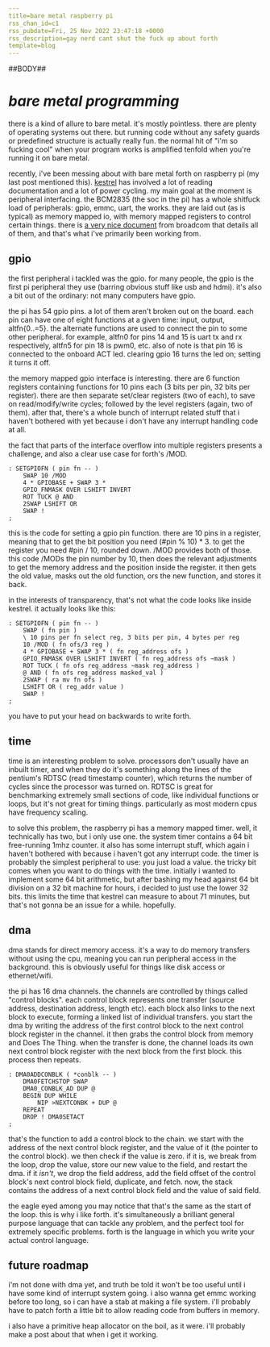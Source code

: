 ```yaml
---
title=bare metal raspberry pi
rss_chan_id=c1
rss_pubdate=Fri, 25 Nov 2022 23:47:18 +0000
rss_description=gay nerd cant shut the fuck up about forth
template=blog
---
```

##BODY##

# *bare metal programming*

there is a kind of allure to bare metal. it's mostly pointless. there are plenty of operating systems out there. but running code without any safety guards or predefined structure is actually really fun. the normal hit of "i'm so fucking cool" when your program works is amplified tenfold when you're running it on bare metal.

recently, i've been messing about with bare metal forth on raspberry pi (my last post mentioned this). [kestrel](https://github.com/ambyshframber/kestrel) has involved a lot of reading documentation and a lot of power cycling. my main goal at the moment is peripheral interfacing. the BCM2835 (the soc in the pi) has a whole shitfuck load of peripherals: gpio, emmc, uart, the works. they are laid out (as is typical) as memory mapped io, with memory mapped registers to control certain things. there is [a very nice document](https://www.raspberrypi.org/app/uploads/2012/02/BCM2835-ARM-Peripherals.pdf) from broadcom that details all of them, and that's what i've primarily been working from.

## gpio

the first peripheral i tackled was the gpio. for many people, the gpio is the first pi peripheral they use (barring obvious stuff like usb and hdmi). it's also a bit out of the ordinary: not many computers have gpio.

the pi has 54 gpio pins. a lot of them aren't broken out on the board. each pin can have one of eight functions at a given time: input, output, altfn{0..=5}. the alternate functions are used to connect the pin to some other peripheral. for example, altfn0 for pins 14 and 15 is uart tx and rx respectively, altfn5 for pin 18 is pwm0, etc. also of note is that pin 16 is connected to the onboard ACT led. clearing gpio 16 turns the led on; setting it turns it off.

the memory mapped gpio interface is interesting. there are 6 function registers containing functions for 10 pins each (3 bits per pin, 32 bits per register). there are then separate set/clear registers (two of each), to save on read/modify/write cycles; followed by the level registers (again, two of them). after that, there's a whole bunch of interrupt related stuff that i haven't bothered with yet because i don't have any interrupt handling code at all.

the fact that parts of the interface overflow into multiple registers presents a challenge, and also a clear use case for forth's /MOD.

```
: SETGPIOFN ( pin fn -- )
    SWAP 10 /MOD
    4 * GPIOBASE + SWAP 3 *
    GPIO_FNMASK OVER LSHIFT INVERT
    ROT TUCK @ AND
    2SWAP LSHIFT OR
    SWAP !
;
```

this is the code for setting a gpio pin function. there are 10 pins in a register, meaning that to get the bit position you need (#pin % 10) * 3. to get the register you need #pin / 10, rounded down. /MOD provides both of those. this code /MODs the pin number by 10, then does the relevant adjustments to get the memory address and the position inside the register. it then gets the old value, masks out the old function, ors the new function, and stores it back.

in the interests of transparency, that's not what the code looks like inside kestrel. it actually looks like this:

```
: SETGPIOFN ( pin fn -- )
    SWAP ( fn pin )
    \ 10 pins per fn select reg, 3 bits per pin, 4 bytes per reg
    10 /MOD ( fn ofs/3 reg )
    4 * GPIOBASE + SWAP 3 * ( fn reg_address ofs )
    GPIO_FNMASK OVER LSHIFT INVERT ( fn reg_address ofs ~mask )
    ROT TUCK ( fn ofs reg_address ~mask reg_address )
    @ AND ( fn ofs reg_address masked_val )
    2SWAP ( ra mv fn ofs )
    LSHIFT OR ( reg_addr value )
    SWAP !
;
```

you have to put your head on backwards to write forth.

## time

time is an interesting problem to solve. processors don't usually have an inbuilt timer, and when they do it's something along the lines of the pentium's RDTSC (read timestamp counter), which returns the number of cycles since the processor was turned on. RDTSC is great for benchmarking extremely small sections of code, like individual functions or loops, but it's not great for timing things. particularly as most modern cpus have frequency scaling.

to solve this problem, the raspberry pi has a memory mapped timer. well, it technically has two, but i only use one. the system timer contains a 64 bit free-running 1mhz counter. it also has some interrupt stuff, which again i haven't bothered with because i haven't got any interrupt code. the timer is probably the simplest peripheral to use: you just load a value. the tricky bit comes when you want to do things with the time. initially i wanted to implement some 64 bit arithmetic, but after bashing my head against 64 bit division on a 32 bit machine for hours, i decided to just use the lower 32 bits. this limits the time that kestrel can measure to about 71 minutes, but that's not gonna be an issue for a while. hopefully.

## dma

dma stands for direct memory access. it's a way to do memory transfers without using the cpu, meaning you can run peripheral access in the background. this is obviously useful for things like disk access or ethernet/wifi.

the pi has 16 dma channels. the channels are controlled by things called "control blocks". each control block represents one transfer (source address, destination address, length etc). each block also links to the next block to execute, forming a linked list of individual transfers. you start the dma by writing the address of the first control block to the next control block register in the channel. it then grabs the control block from memory and Does The Thing. when the transfer is done, the channel loads its own next control block register with the next block from the first block. this process then repeats.

```
: DMA0ADDCONBLK ( *conblk -- )
    DMA0FETCHSTOP SWAP
    DMA0_CONBLK_AD DUP @
    BEGIN DUP WHILE 
        NIP >NEXTCONBK + DUP @
    REPEAT
    DROP ! DMA0SETACT
;
```

that's the function to add a control block to the chain. we start with the address of the next control block register, and the value of it (the pointer to the control block). we then check if the value is zero. if it is, we break from the loop, drop the value, store our new value to the field, and restart the dma. if it *isn't*, we drop the field address, add the field offset of the control block's next control block field, duplicate, and fetch. now, the stack contains the address of a next control block field and the value of said field.

the eagle eyed among you may notice that that's the same as the start of the loop. this is why i like forth. it's simultaneously a brilliant general purpose language that can tackle any problem, and the perfect tool for extremely specific problems. forth is the language in which you write your actual control language.

## future roadmap

i'm not done with dma yet, and truth be told it won't be too useful until i have some kind of interrupt system going. i also wanna get emmc working before too long, so i can have a stab at making a file system. i'll probably have to patch forth a little bit to allow reading code from buffers in memory.

i also have a primitive heap allocator on the boil, as it were. i'll probably make a post about that when i get it working.
